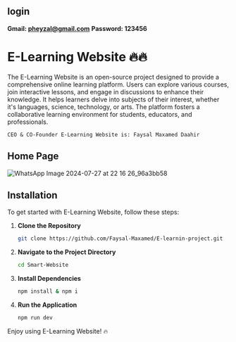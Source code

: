 ## login 
 **Gmail: pheyzal@gmail.com**
  **Password: 123456**
  
# E-Learning Website 🔥🔥

The E-Learning Website is an open-source project designed to provide a comprehensive online learning platform. Users can explore various courses, join interactive lessons, and engage in discussions to enhance their knowledge. It helps learners delve into subjects of their interest, whether it's languages, science, technology, or arts. The platform fosters a collaborative learning environment for students, educators, and professionals.


`CEO & CO-Founder E-Learning Website is: Faysal Maxamed Daahir`
## Home Page
![WhatsApp Image 2024-07-27 at 22 16 26_96a3bb58](https://github.com/user-attachments/assets/c1b1766d-68d6-43c9-84c3-7fc556afa88a)

## Installation

To get started with E-Learning Website, follow these steps:

1. **Clone the Repository**
   ```bash
   git clone https://github.com/Faysal-Maxamed/E-learnin-project.git
   ```

2. **Navigate to the Project Directory**
   ```bash
   cd Smart-Website
   ```

3. **Install Dependencies**
   ```bash
   npm install & npm i
   ```

4. **Run the Application**
   ```bash
   npm run dev
   ```


Enjoy using E-Learning Website! 🔥
